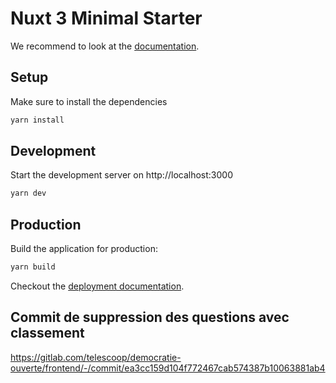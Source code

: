 # Nuxt 3 Minimal Starter

We recommend to look at the [documentation](https://v3.nuxtjs.org).

## Setup

Make sure to install the dependencies

```bash
yarn install
```

## Development

Start the development server on http://localhost:3000

```bash
yarn dev
```


## Production

Build the application for production:

```bash
yarn build
```

Checkout the [deployment documentation](https://v3.nuxtjs.org/docs/deployment).



## Commit de suppression des questions avec classement

https://gitlab.com/telescoop/democratie-ouverte/frontend/-/commit/ea3cc159d104f772467cab574387b10063881ab4
